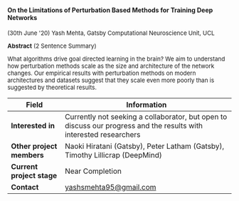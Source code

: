 <!-- Project Title-->
#### On the Limitations of Perturbation Based Methods for Training Deep Networks
<!-- Please do not change the font size-->
<font size="2"> 

<!-- Your Name and Affiliation-->
(30th June '20) Yash Mehta, Gatsby Computational Neuroscience Unit, UCL

**Abstract** (2 Sentence Summary)
<p>

What algorithms drive goal directed learning in the brain? We aim to understand how perturbation methods scale as the size and architecture of the network changes. Our empirical results with perturbation methods on modern architectures and datasets suggest that they scale even more poorly than is suggested by theoretical results.

</p>

<!-- Project Information Table-->
| Field | Information          |
| ------------- | ----------- |
| **Interested in**        |  Currently not seeking a collaborator, but open to discuss our progress and the results with interested researchers  | <!-- e.g. Actively looking for collaborators, Not looking but open to collaborating, Discussing research and project results
| **Other project members**  | Naoki Hiratani (Gatsby), Peter Latham (Gatsby), Timothy Lillicrap (DeepMind)|
| **Current project stage**         |  Near Completion  | <!-- for e.g. Initial brainstorming and ideation phase, Just started, Middle, Almost Complete, Complete
| **Contact**     |  yashsmehta95@gmail.com  | <!-- Twitter, Email, etc.